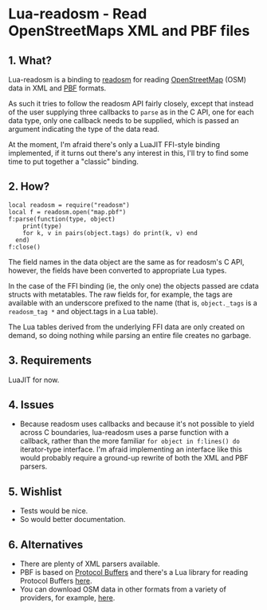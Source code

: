 # Lua-readosm - Read OpenStreetMaps XML and PBF files

## 1. What?

Lua-readosm is a binding to
[readosm](https://www.gaia-gis.it/fossil/readosm/index) for reading
[OpenStreetMap](http://www.openstreetmap.org) (OSM) data in XML and
[PBF](http://wiki.openstreetmap.org/wiki/PBF_Format) formats.

As such it tries to follow the readosm API fairly closely, except that
instead of the user supplying three callbacks to `parse` as in the C API,
one for each data type,
only one callback needs to be supplied, which is passed an argument
indicating the type of the data read.

At the moment, I'm afraid there's only a LuaJIT FFI-style binding implemented,
if it turns out there's any interest in this, I'll try to find some time to
put together a "classic" binding.


## 2. How?

    local readosm = require("readosm")
    local f = readosm.open("map.pbf")
    f:parse(function(type, object)
        print(type)
        for k, v in pairs(object.tags) do print(k, v) end
      end)
    f:close()

The field names in the data object are the same as for readosm's C API,
however, the fields have been converted to appropriate Lua types.

In the case of the FFI binding (ie, the only one) the objects passed are
cdata structs with metatables.  The raw fields for, for example, the tags
are available with an underscore prefixed to the name
(that is, `object._tags` is a `readosm_tag *` and object.tags in a Lua table).

The Lua tables derived from the underlying FFI data are only created on demand,
so doing nothing while parsing an entire file creates no garbage.


## 3. Requirements

LuaJIT for now.


## 4. Issues

+ Because readosm uses callbacks and because it's not possible to yield
  across C boundaries, lua-readosm uses a parse function with a callback,
  rather than the more familiar `for object in f:lines() do` iterator-type
  interface.  I'm afraid implementing an interface like this would probably
  require a ground-up rewrite of both the XML and PBF parsers.


## 5. Wishlist

+ Tests would be nice.
+ So would better documentation.


## 6. Alternatives

+ There are plenty of XML parsers available.
+ PBF is based on [Protocol Buffers](https://code.google.com/p/protobuf/)
  and there's a Lua library for reading Protocol Buffers
  [here](https://github.com/Neopallium/lua-pb).
+ You can download OSM data in other formats from a variety of providers,
  for example, [here](http://www.geofabrik.de/data/shapefiles.html).
